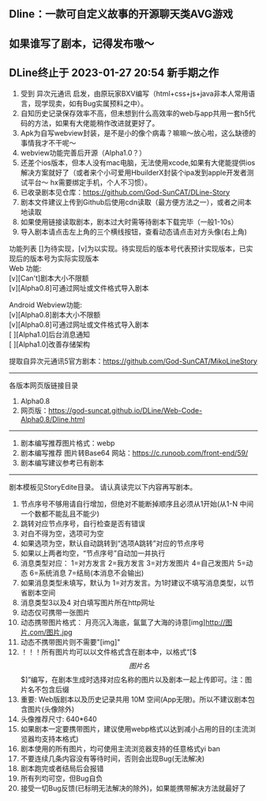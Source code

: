 Dline：一款可自定义故事的开源聊天类AVG游戏
-------------------------
如果谁写了剧本，记得发布嗷～
-------------------------
DLine终止于 2023-01-27 20:54 新手期之作
-------------------------
1. 受到 异次元通讯 启发，由原玩家BXV编写（html+css+js+java非本人常用语言，现学现卖，如有Bug实属预料之中）。
2. 自知历史记录保存效率不高，但未想到什么高效率的web与app共用一套h5代码的方法，如果有大佬能稍作改进就更好了。
3. Apk为自写webview封装，是不是小的像个病毒？嘛嘛～放心啦，这么缺德的事情我才不干呢～
4. webview功能完善后开源（Alpha1.0？）
5. 还差个ios版本，但本人没有mac电脑，无法使用xcode,如果有大佬能提供ios解决方案就好了（或者来个小可爱用HbuilderX封装个ipa发到apple开发者测试平台～ hx需要绑定手机，个人不习惯）。
6. 已收录剧本见仓库：https://github.com/God-SunCAT/DLine-Story
7. 剧本文件建议上传到Github后使用cdn读取（最方便方法之一），或者之间本地读取
8. 如果使用链接读取剧本，剧本过大时需等待剧本下载完毕（一般1-10s）
9. 导入剧本请点击左上角的三个横线按钮，查看动态请点击对方头像(右上角)

功能列表 []为待实现，[v]为以实现。待实现后的版本号代表预计实现版本，已实现后的版本号为实际实现版本<br>
Web 功能:<br>
[v][Can't]剧本大小不限额<br>
[v][Alpha0.8]可通过网址或文件格式导入剧本<br>

Android Webview功能:<br>
[v][Alpha0.8]剧本大小不限额<br>
[v][Alpha0.8]可通过网址或文件格式导入剧本<br>
[ ][Alpha1.0]后台消息通知<br>
[ ][Alpha1.0]改善存储架构<br>

提取自异次元通讯5官方剧本：https://github.com/God-SunCAT/MikoLineStory

-------------------------
各版本网页版链接目录
1. Alpha0.8
2. 网页版：https://god-suncat.github.io/DLine/Web-Code-Alpha0.8/Dline.html


-------------------------
1. 剧本编写推荐图片格式：webp
2. 剧本编写推荐 图片转Base64 网站：https://c.runoob.com/front-end/59/
3. 剧本编写建议参考已有剧本
-------------------------
剧本模板见StoryEdite目录。
请认真读完以下内容再写剧本。
1. 节点序号不够用请自行增加，但绝对不能断掉顺序且必须从1开始(从1-N 中间一个数都不能乱且不能少)
2. 跳转对应节点序号，自行检查是否有错误
3. 对白不得为空，选项可为空
4. 如果选项为空，默认自动跳转到“选项A跳转”对应的节点序号
5. 如果以上两者均空，“节点序号”自动加一并执行
6. 消息类型对应： 1=对方发言 2=我方发言 3=对方发图片 4=自己发图片 5=动态 6=系统消息 7=结局(本消息不会输出)
7. 如果消息类型未填写，默认为 1=对方发言。为1时建议不填写消息类型，以节省剧本空间
8. 消息类型3以及4 对白填写图片所在http网址
9. 动态仅可携带一张图片
10. 动态携带图片格式： 月亮沉入海底，氤氲了大海的诗意[img]http://图片.com/图片.jpg
11. 动态不携带图片则不需要"[img]"
12. ！！！所有图片均可以以文件格式含在剧本中，以格式“[$$$图片名$$$]”编写，在剧本生成时选择对应名称的图片以及剧本一起上传即可。注：图片名不包含后缀
13. 重要: Web版剧本以及历史记录共用 10M 空间(App无限)。所以不建议剧本包含图片(头像除外)
14. 头像推荐尺寸: 640*640
15. 如果剧本一定要携带图片，建议使用webp格式以达到减小占用的目的(主流浏览器均支持本格式)
16. 剧本使用的所有图片，均可使用主流浏览器支持的任意格式yi ban
17. 不要连续几条内容没有等待时间，否则会出现Bug(无法解决)
18. 剧本跑完或者结局后会报错
19. 所有列均可空，但Bug自负
20. 接受一切Bug反馈(已标明无法解决的除外)，如果能携带解决方法就最好了
